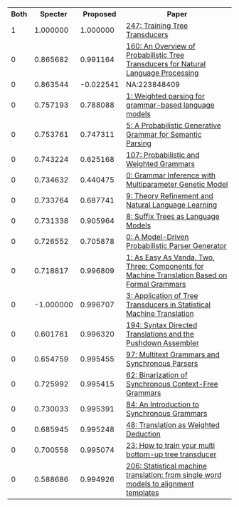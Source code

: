 <html><table><tr>
<th>Both</th>
<th>Specter</th>
<th>Proposed</th>
<th>Paper</th>
</tr>
<tr>
<td>1</td>
<td>1.000000</td>
<td>1.000000</td>
<td><a href="https://www.semanticscholar.org/paper/06f9c65478bb9231418a409d1ce5b9150e125a50">247: Training Tree Transducers</a></td>
</tr>
<tr>
<td>0</td>
<td>0.865682</td>
<td>0.991164</td>
<td><a href="https://www.semanticscholar.org/paper/7b2db05be1c33636007c655b1fe7e3a2bd028e71">160: An Overview of Probabilistic Tree Transducers for Natural Language Processing</a></td>
</tr>
<tr>
<td>0</td>
<td>0.863544</td>
<td>-0.022541</td>
<td>NA:223848409</td>
</tr>
<tr>
<td>0</td>
<td>0.757193</td>
<td>0.788088</td>
<td><a href="https://www.semanticscholar.org/paper/50ab023f6df09accb6c19968252ff842ec9c7340">1: Weighted parsing for grammar-based language models</a></td>
</tr>
<tr>
<td>0</td>
<td>0.753761</td>
<td>0.747311</td>
<td><a href="https://www.semanticscholar.org/paper/ab23b2de4602aaca005bf6a7cb2273d7f6982bc2">5: A Probabilistic Generative Grammar for Semantic Parsing</a></td>
</tr>
<tr>
<td>0</td>
<td>0.743224</td>
<td>0.625168</td>
<td><a href="https://www.semanticscholar.org/paper/ce19050f8f930419752c66e8d3cdb431409450f4">107: Probabilistic and Weighted Grammars</a></td>
</tr>
<tr>
<td>0</td>
<td>0.734632</td>
<td>0.440475</td>
<td><a href="https://www.semanticscholar.org/paper/f147454c50f4e313dc680a2c8889c24bdb223957">0: Grammar Inference with Multiparameter Genetic Model</a></td>
</tr>
<tr>
<td>0</td>
<td>0.733764</td>
<td>0.687741</td>
<td><a href="https://www.semanticscholar.org/paper/8ddad2fd72622f70d7391e923429b0e9fe880fc0">9: Theory Refinement and Natural Language Learning</a></td>
</tr>
<tr>
<td>0</td>
<td>0.731338</td>
<td>0.905964</td>
<td><a href="https://www.semanticscholar.org/paper/698da00df1cedebd5d92019f23051255d29222e9">8: Suffix Trees as Language Models</a></td>
</tr>
<tr>
<td>0</td>
<td>0.726552</td>
<td>0.705878</td>
<td><a href="https://www.semanticscholar.org/paper/41005ed2b3c6e051d3384b4828b5b768ee46efae">0: A Model-Driven Probabilistic Parser Generator</a></td>
</tr>
<tr>
<td>0</td>
<td>0.718817</td>
<td>0.996809</td>
<td><a href="https://www.semanticscholar.org/paper/e0814a0acec903323a97032c668100186dc69e99">1: As Easy As Vanda, Two, Three: Components for Machine Translation Based on Formal Grammars</a></td>
</tr>
<tr>
<td>0</td>
<td>-1.000000</td>
<td>0.996707</td>
<td><a href="https://www.semanticscholar.org/paper/127bf3e0b68f332adac82f58f984b7e26c7a3f3e">3: Application of Tree Transducers in Statistical Machine Translation</a></td>
</tr>
<tr>
<td>0</td>
<td>0.601761</td>
<td>0.996320</td>
<td><a href="https://www.semanticscholar.org/paper/fa5b410d52c1c292cd1a0c984f88b6a0ac9eb448">194: Syntax Directed Translations and the Pushdown Assembler</a></td>
</tr>
<tr>
<td>0</td>
<td>0.654759</td>
<td>0.995455</td>
<td><a href="https://www.semanticscholar.org/paper/1b2cca979ad20b81c27475332ffc8a40d3bf8213">97: Multitext Grammars and Synchronous Parsers</a></td>
</tr>
<tr>
<td>0</td>
<td>0.725992</td>
<td>0.995415</td>
<td><a href="https://www.semanticscholar.org/paper/458b3570e0ffddb0e50e2480ba0eb8c3409468cc">62: Binarization of Synchronous Context-Free Grammars</a></td>
</tr>
<tr>
<td>0</td>
<td>0.730033</td>
<td>0.995391</td>
<td><a href="https://www.semanticscholar.org/paper/61863c024c81eb72d72068118765ba7dccc8c3e0">84: An Introduction to Synchronous Grammars</a></td>
</tr>
<tr>
<td>0</td>
<td>0.685945</td>
<td>0.995248</td>
<td><a href="https://www.semanticscholar.org/paper/d9d28ad84cd8a120f000e40f84c2845838d1e463">48: Translation as Weighted Deduction</a></td>
</tr>
<tr>
<td>0</td>
<td>0.700558</td>
<td>0.995074</td>
<td><a href="https://www.semanticscholar.org/paper/98710d23b5e7f38102186a49387396aa189493f6">23: How to train your multi bottom-up tree transducer</a></td>
</tr>
<tr>
<td>0</td>
<td>0.588686</td>
<td>0.994926</td>
<td><a href="https://www.semanticscholar.org/paper/e4d3bf856ce5259360a8033d50abcdd22873bcd6">206: Statistical machine translation: from single word models to alignment templates</a></td>
</tr>
</table></html>
